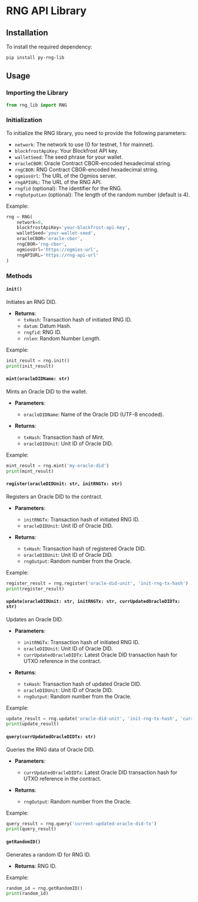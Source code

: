 # RNG API Library

## Installation
To install the required dependency:
```sh
pip install py-rng-lib
```

## Usage

### Importing the Library
```python
from rng_lib import RNG
```

### Initialization
To initialize the RNG library, you need to provide the following parameters:

- `network`: The network to use (0 for testnet, 1 for mainnet).
- `blockfrostApiKey`: Your Blockfrost API key.
- `walletSeed`: The seed phrase for your wallet.
- `oracleCBOR`: Oracle Contract CBOR-encoded hexadecimal string.
- `rngCBOR`: RNG Contract CBOR-encoded hexadecimal string.
- `ogmiosUrl`: The URL of the Ogmios server.
- `rngAPIURL`: The URL of the RNG API.
- `rngfid` (optional): The identifier for the RNG.
- `rngOutputLen` (optional): The length of the random number (default is 4).

Example:
```python
rng = RNG(
    network=0,
    blockfrostApiKey='your-blockfrost-api-key',
    walletSeed='your-wallet-seed',
    oracleCBOR='oracle-cbor',
    rngCBOR='rng-cbor',
    ogmiosUrl='https://ogmios-url',
    rngAPIURL='https://rng-api-url'
)
```

### Methods

#### `init()`
Initiates an RNG DID.

- **Returns**:
  - `txHash`: Transaction hash of initiated RNG ID.
  - `datum`: Datum Hash.
  - `rngfid`: RNG ID.
  - `rnlen`: Random Number Length.

Example:
```python
init_result = rng.init()
print(init_result)
```

#### `mint(oracleDIDName: str)`
Mints an Oracle DID to the wallet.

- **Parameters**:
  - `oracleDIDName`: Name of the Oracle DID (UTF-8 encoded).

- **Returns**:
  - `txHash`: Transaction hash of Mint.
  - `oracleDIDUnit`: Unit ID of Oracle DID.

Example:
```python
mint_result = rng.mint('my-oracle-did')
print(mint_result)
```

#### `register(oracleDIDUnit: str, initRNGTx: str)`
Registers an Oracle DID to the contract.

- **Parameters**:
  - `initRNGTx`: Transaction hash of initiated RNG ID.
  - `oracleDIDUnit`: Unit ID of Oracle DID.

- **Returns**:
  - `txHash`: Transaction hash of registered Oracle DID.
  - `oracleDIDUnit`: Unit ID of Oracle DID.
  - `rngOutput`: Random number from the Oracle.

Example:
```python
register_result = rng.register('oracle-did-unit', 'init-rng-tx-hash')
print(register_result)
```

#### `update(oracleDIDUnit: str, initRNGTx: str, currUpdatedOracleDIDTx: str)`
Updates an Oracle DID.

- **Parameters**:
  - `initRNGTx`: Transaction hash of initiated RNG ID.
  - `oracleDIDUnit`: Unit ID of Oracle DID.
  - `currUpdatedOracleDIDTx`: Latest Oracle DID transaction hash for UTXO reference in the contract.

- **Returns**:
  - `txHash`: Transaction hash of updated Oracle DID.
  - `oracleDIDUnit`: Unit ID of Oracle DID.
  - `rngOutput`: Random number from the Oracle.

Example:
```python
update_result = rng.update('oracle-did-unit', 'init-rng-tx-hash', 'current-updated-oracle-did-tx')
print(update_result)
```

#### `query(currUpdatedOracleDIDTx: str)`
Queries the RNG data of Oracle DID.

- **Parameters**:
  - `currUpdatedOracleDIDTx`: Latest Oracle DID transaction hash for UTXO reference in the contract.

- **Returns**:
  - `rngOutput`: Random number from the Oracle.

Example:
```python
query_result = rng.query('current-updated-oracle-did-tx')
print(query_result)
```

#### `getRandomID()`
Generates a random ID for RNG ID.

- **Returns**: RNG ID.

Example:
```python
random_id = rng.getRandomID()
print(random_id)
```